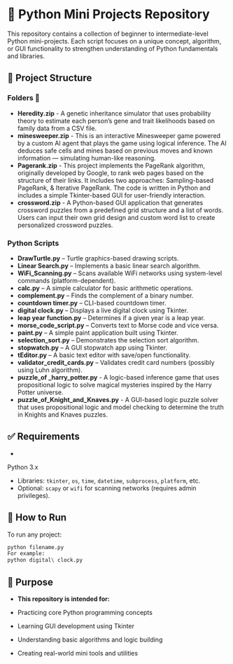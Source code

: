 # 🐍 Python Mini Projects Repository

This repository contains a collection of beginner to intermediate-level Python mini-projects. Each script focuses on a unique concept, algorithm, or GUI functionality to strengthen understanding of Python fundamentals and libraries.

## 📁 Project Structure

### Folders 📂 

- **Heredity.zip** - A genetic inheritance simulator that uses probability theory to estimate each person’s gene and trait likelihoods based on family data from a CSV file.
- **minesweeper.zip** - This is an interactive Minesweeper game powered by a custom AI agent that plays the game using logical inference. The AI deduces safe cells and mines based on previous moves and known information — simulating human-like reasoning.
- **Pagerank.zip** - This project implements the PageRank algorithm, originally developed by Google, to rank web pages based on the structure of their links. It includes two approaches: Sampling-based PageRank, & Iterative PageRank. The code is written in Python and includes a simple Tkinter-based GUI for user-friendly interaction.
- **crossword.zip** - A Python-based GUI application that generates crossword puzzles from a predefined grid structure and a list of words. Users can input their own grid design and custom word list to create personalized crossword puzzles.

### Python Scripts
- **DrawTurtle.py** – Turtle graphics-based drawing scripts. 
- **Linear Search.py** – Implements a basic linear search algorithm.
- **WiFi_Scanning.py** – Scans available WiFi networks using system-level commands (platform-dependent).
- **calc.py** – A simple calculator for basic arithmetic operations.
- **complement.py** – Finds the complement of a binary number.
- **countdown timer.py** – CLI-based countdown timer.
- **digital clock.py** – Displays a live digital clock using Tkinter.
- **leap year function.py** – Determines if a given year is a leap year.
- **morse_code_script.py** – Converts text to Morse code and vice versa.
- **paint.py** – A simple paint application built using Tkinter.
- **selection_sort.py** – Demonstrates the selection sort algorithm.
- **stopwatch.py** – A GUI stopwatch app using Tkinter.
- **tEditor.py** – A basic text editor with save/open functionality.
- **validator_credit_cards.py** – Validates credit card numbers (possibly using Luhn algorithm).
- **puzzle_of _harry_potter.py** -  A logic-based inference game that uses propositional logic to solve magical mysteries inspired by the Harry Potter universe.
- **puzzle_of_Knight_and_Knaves.py** - A GUI-based logic puzzle solver that uses propositional logic and model checking to determine the truth in Knights and Knaves puzzles.

## ✅ Requirements

-
 Python 3.x
- Libraries: `tkinter`, `os`, `time`, `datetime`, `subprocess`, `platform`, etc.
- Optional: `scapy` or `wifi` for scanning networks (requires admin privileges).

## 🚀 How to Run

To run any project:

```bash
python filename.py
For example:
python digital\ clock.py
```
## 🎯 Purpose
- **This repository is intended for:**

- Practicing core Python programming concepts
- Learning GUI development using Tkinter
- Understanding basic algorithms and logic building
- Creating real-world mini tools and utilities

